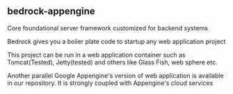 ## bedrock-appengine

Core foundational server framework customized for backend systems

Bedrock gives you a boiler plate code to startup any web application project

This project can be run in a web application container such as Tomcat(Tested), Jetty(tested) and others like Glass Fish, web sphere etc.

Another parallel Google Appengine's version of web application is available in our repository. It is strongly coupled with Appengine's cloud services

